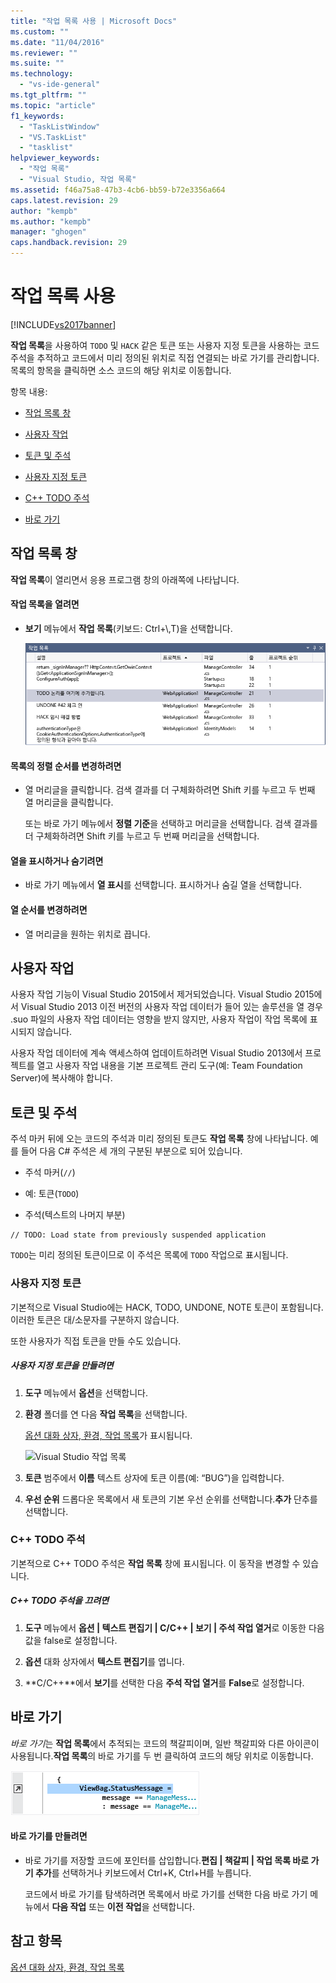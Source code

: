 ```yaml
---
title: "작업 목록 사용 | Microsoft Docs"
ms.custom: ""
ms.date: "11/04/2016"
ms.reviewer: ""
ms.suite: ""
ms.technology: 
  - "vs-ide-general"
ms.tgt_pltfrm: ""
ms.topic: "article"
f1_keywords: 
  - "TaskListWindow"
  - "VS.TaskList"
  - "tasklist"
helpviewer_keywords: 
  - "작업 목록"
  - "Visual Studio, 작업 목록"
ms.assetid: f46a75a8-47b3-4cb6-bb59-b72e3356a664
caps.latest.revision: 29
author: "kempb"
ms.author: "kempb"
manager: "ghogen"
caps.handback.revision: 29
---
```

# 작업 목록 사용
[!INCLUDE[vs2017banner](../code-quality/includes/vs2017banner.md)]

**작업 목록**을 사용하여 `TODO` 및 `HACK` 같은 토큰 또는 사용자 지정 토큰을 사용하는 코드 주석을 추적하고 코드에서 미리 정의된 위치로 직접 연결되는 바로 가기를 관리합니다. 목록의 항목을 클릭하면 소스 코드의 해당 위치로 이동합니다.  
  
 항목 내용:  
  
-   [작업 목록 창](../ide/using-the-task-list.md#taskListWindow)  
  
-   [사용자 작업](../ide/using-the-task-list.md#userTasks)  
  
-   [토큰 및 주석](../ide/using-the-task-list.md#tokensComments)  
  
-   [사용자 지정 토큰](../ide/using-the-task-list.md#customTokens)  
  
-   [C++ TODO 주석](../ide/using-the-task-list.md#cppComments)  
  
-   [바로 가기](../ide/using-the-task-list.md#shortcuts)  
  
##  <a name="taskListWindow"></a> 작업 목록 창  
 **작업 목록**이 열리면서 응용 프로그램 창의 아래쪽에 나타납니다.  
  
#### 작업 목록을 열려면  
  
-   **보기** 메뉴에서 **작업 목록**\(키보드: Ctrl\+\\,T\)을 선택합니다.  
  
     ![작업 목록 창](../ide/media/vs2015_task_list.png "vs2015\_task\_list")  
  
#### 목록의 정렬 순서를 변경하려면  
  
-   열 머리글을 클릭합니다. 검색 결과를 더 구체화하려면 Shift 키를 누르고 두 번째 열 머리글을 클릭합니다.  
  
     또는 바로 가기 메뉴에서 **정렬 기준**을 선택하고 머리글을 선택합니다. 검색 결과를 더 구체화하려면 Shift 키를 누르고 두 번째 머리글을 선택합니다.  
  
#### 열을 표시하거나 숨기려면  
  
-   바로 가기 메뉴에서 **열 표시**를 선택합니다. 표시하거나 숨길 열을 선택합니다.  
  
#### 열 순서를 변경하려면  
  
-   열 머리글을 원하는 위치로 끕니다.  
  
##  <a name="userTasks"></a> 사용자 작업  
 사용자 작업 기능이 Visual Studio 2015에서 제거되었습니다. Visual Studio 2015에서 Visual Studio 2013 이전 버전의 사용자 작업 데이터가 들어 있는 솔루션을 열 경우 .suo 파일의 사용자 작업 데이터는 영향을 받지 않지만, 사용자 작업이 작업 목록에 표시되지 않습니다.  
  
 사용자 작업 데이터에 계속 액세스하여 업데이트하려면 Visual Studio 2013에서 프로젝트를 열고 사용자 작업 내용을 기본 프로젝트 관리 도구\(예: Team Foundation Server\)에 복사해야 합니다.  
  
##  <a name="tokensComments"></a> 토큰 및 주석  
 주석 마커 뒤에 오는 코드의 주석과 미리 정의된 토큰도 **작업 목록** 창에 나타납니다. 예를 들어 다음 C\# 주석은 세 개의 구분된 부분으로 되어 있습니다.  
  
-   주석 마커\(`//`\)  
  
-   예: 토큰\(`TODO`\)  
  
-   주석\(텍스트의 나머지 부분\)  
  
```  
// TODO: Load state from previously suspended application  
```  
  
 `TODO`는 미리 정의된 토큰이므로 이 주석은 목록에 `TODO` 작업으로 표시됩니다.  
  
###  <a name="customTokens"></a> 사용자 지정 토큰  
 기본적으로 Visual Studio에는 HACK, TODO, UNDONE, NOTE 토큰이 포함됩니다. 이러한 토큰은 대\/소문자를 구분하지 않습니다.  
  
 또한 사용자가 직접 토큰을 만들 수도 있습니다.  
  
##### 사용자 지정 토큰을 만들려면  
  
1.  **도구** 메뉴에서 **옵션**을 선택합니다.  
  
2.  **환경** 폴더를 연 다음 **작업 목록**을 선택합니다.  
  
     [옵션 대화 상자, 환경, 작업 목록](../ide/reference/task-list-environment-options-dialog-box.md)가 표시됩니다.  
  
     ![Visual Studio 작업 목록](~/ide/media/vs2015_task_list_options.png "vs2015\_task\_list\_options")  
  
3.  **토큰** 범주에서 **이름** 텍스트 상자에 토큰 이름\(예: “BUG”\)을 입력합니다.  
  
4.  **우선 순위** 드롭다운 목록에서 새 토큰의 기본 우선 순위를 선택합니다.**추가** 단추를 선택합니다.  
  
###  <a name="cppComments"></a> C\+\+ TODO 주석  
 기본적으로 C\+\+ TODO 주석은 **작업 목록** 창에 표시됩니다. 이 동작을 변경할 수 있습니다.  
  
##### C\+\+ TODO 주석을 끄려면  
  
1.  **도구** 메뉴에서 **옵션 &#124; 텍스트 편집기 &#124; C\/C\+\+ &#124; 보기 &#124; 주석 작업 열거**로 이동한 다음 값을 false로 설정합니다.  
  
2.  **옵션** 대화 상자에서 **텍스트 편집기**를 엽니다.  
  
3.  **C\/C\+\+**에서 **보기**를 선택한 다음 **주석 작업 열거**를 **False**로 설정합니다.  
  
##  <a name="shortcuts"></a> 바로 가기  
 *바로 가기*는 **작업 목록**에서 추적되는 코드의 책갈피이며, 일반 책갈피와 다른 아이콘이 사용됩니다.**작업 목록**의 바로 가기를 두 번 클릭하여 코드의 해당 위치로 이동합니다.  
  
 ![Visual Studio 작업 목록 바로 가기 아이콘](../ide/media/vs2015_task_list_bookmark.png "vs2015\_task\_list\_bookmark")  
  
#### 바로 가기를 만들려면  
  
-   바로 가기를 저장할 코드에 포인터를 삽입합니다.**편집 &#124; 책갈피 &#124; 작업 목록 바로 가기 추가**를 선택하거나 키보드에서 Ctrl\+K, Ctrl\+H를 누릅니다.  
  
     코드에서 바로 가기를 탐색하려면 목록에서 바로 가기를 선택한 다음 바로 가기 메뉴에서 **다음 작업** 또는 **이전 작업**을 선택합니다.  
  
## 참고 항목  
 [옵션 대화 상자, 환경, 작업 목록](../ide/reference/task-list-environment-options-dialog-box.md)